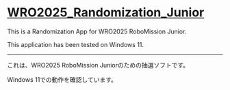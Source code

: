 # [WRO2025_Randomization_Junior](https://github.com/Taiyo327/WRO2025_Randomization_Junior)

This is a Randomization App for WRO2025 RoboMission Junior.

This application has been tested on Windows 11.

---------------------------------------

これは、WRO2025 RoboMission Juniorのための抽選ソフトです。

Windows 11での動作を確認しています。
